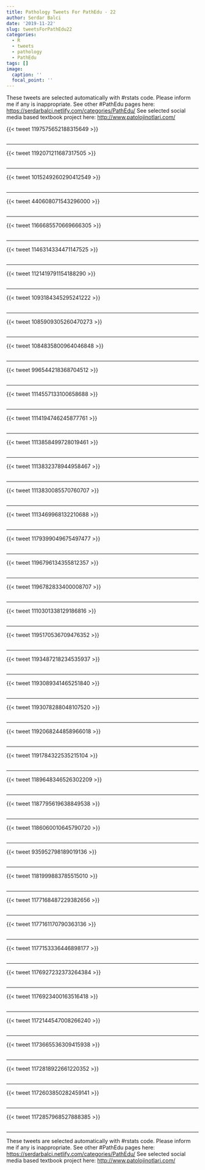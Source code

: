 ```yaml
---
title: Pathology Tweets For PathEdu - 22
author: Serdar Balci
date: '2019-11-22'
slug: tweetsForPathEdu22
categories:
  - R
  - tweets
  - pathology
  - PathEdu
tags: []
image:
  caption: ''
  focal_point: ''
---
```



These tweets are selected automatically with #rstats code. Please inform me if any is inappropriate.
See other #PathEdu pages here: https://serdarbalci.netlify.com/categories/PathEdu/ 
See selected social media based textbook project here: http://www.patolojinotlari.com/

{{< tweet 1197575652188315649 >}}
<br>
<br>
<hr>
{{< tweet 1192071211687317505 >}}
<br>
<br>
<hr>
{{< tweet 1015249260290412549 >}}
<br>
<br>
<hr>
{{< tweet 440608071543296000 >}}
<br>
<br>
<hr>
{{< tweet 1166685570669666305 >}}
<br>
<br>
<hr>
{{< tweet 1146314334471147525 >}}
<br>
<br>
<hr>
{{< tweet 1121419791154188290 >}}
<br>
<br>
<hr>
{{< tweet 1093184345295241222 >}}
<br>
<br>
<hr>
{{< tweet 1085909305260470273 >}}
<br>
<br>
<hr>
{{< tweet 1084835800964046848 >}}
<br>
<br>
<hr>
{{< tweet 996544218368704512 >}}
<br>
<br>
<hr>
{{< tweet 1114557133100658688 >}}
<br>
<br>
<hr>
{{< tweet 1114194746245877761 >}}
<br>
<br>
<hr>
{{< tweet 1113858499728019461 >}}
<br>
<br>
<hr>
{{< tweet 1113832378944958467 >}}
<br>
<br>
<hr>
{{< tweet 1113830085570760707 >}}
<br>
<br>
<hr>
{{< tweet 1113469968132210688 >}}
<br>
<br>
<hr>
{{< tweet 1179399049675497477 >}}
<br>
<br>
<hr>
{{< tweet 1196796134355812357 >}}
<br>
<br>
<hr>
{{< tweet 1196782833400008707 >}}
<br>
<br>
<hr>
{{< tweet 1110301338129186816 >}}
<br>
<br>
<hr>
{{< tweet 1195170536709476352 >}}
<br>
<br>
<hr>
{{< tweet 1193487218234535937 >}}
<br>
<br>
<hr>
{{< tweet 1193089341465251840 >}}
<br>
<br>
<hr>
{{< tweet 1193078288048107520 >}}
<br>
<br>
<hr>
{{< tweet 1192068244858966018 >}}
<br>
<br>
<hr>
{{< tweet 1191784322535215104 >}}
<br>
<br>
<hr>
{{< tweet 1189648346526302209 >}}
<br>
<br>
<hr>
{{< tweet 1187795619638849538 >}}
<br>
<br>
<hr>
{{< tweet 1186060010645790720 >}}
<br>
<br>
<hr>
{{< tweet 935952798189019136 >}}
<br>
<br>
<hr>
{{< tweet 1181999883785515010 >}}
<br>
<br>
<hr>
{{< tweet 1177168487229382656 >}}
<br>
<br>
<hr>
{{< tweet 1177161170790363136 >}}
<br>
<br>
<hr>
{{< tweet 1177153336446898177 >}}
<br>
<br>
<hr>
{{< tweet 1176927232373264384 >}}
<br>
<br>
<hr>
{{< tweet 1176923400163516418 >}}
<br>
<br>
<hr>
{{< tweet 1172144547008266240 >}}
<br>
<br>
<hr>
{{< tweet 1173665536309415938 >}}
<br>
<br>
<hr>
{{< tweet 1172818922661220352 >}}
<br>
<br>
<hr>
{{< tweet 1172603850282459141 >}}
<br>
<br>
<hr>
{{< tweet 1172857968527888385 >}}
<br>
<br>
<hr>


These tweets are selected automatically with #rstats code. Please inform me if any is inappropriate.
See other #PathEdu pages here: https://serdarbalci.netlify.com/categories/PathEdu/ 
See selected social media based textbook project here: http://www.patolojinotlari.com/
